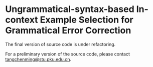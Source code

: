 # Ungrammatical-syntax-based In-context Example Selection for Grammatical Error Correction

The final version of source code is under refactoring.

For a preliminary version of the source code, please contact <tangchenming@stu.pku.edu.cn>.
